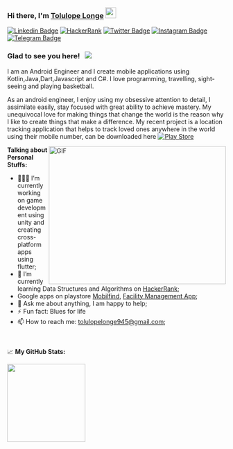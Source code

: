 ### Hi there, I'm <a href="https://www.linkedin.com/in/tolulopelonge/" target="_blank">Tolulope Longe</a> <img src="https://media.giphy.com/media/hvRJCLFzcasrR4ia7z/giphy.gif" width="25px">

[![Linkedin Badge](https://img.shields.io/badge/-LinkedIn-0e76a8?style=flat-square&logo=Linkedin&logoColor=white)](https://www.linkedin.com/in/tolulopelonge/)
[![HackerRank](https://img.shields.io/badge/-Hackerrank-2EC866?style=flat-square&logo=HackerRank&logoColor=white)](https://www.hackerrank.com/tolulopelonge945)
[![Twitter Badge](https://img.shields.io/badge/-Twitter-00acee?style=flat-square&logo=Twitter&logoColor=white)](https://twitter.com/tolulonge)
[![Instagram Badge](https://img.shields.io/badge/-Instagram-e4405f?style=flat-square&logo=Instagram&logoColor=white)](https://instagram.com/topmost945/)
[![Telegram Badge](https://img.shields.io/badge/-Telegram-0088cc?style=flat-square&logo=Telegram&logoColor=white)](https://t.me/topmost945)

### Glad to see you here! &nbsp; ![](https://visitor-badge.glitch.me/badge?page_id=tolulonge.tolulonge)

I am an Android Engineer and I create mobile applications using Kotlin,Java,Dart,Javascript and C#. I love programming, travelling, sight-seeing and playing basketball.

As an android engineer, I enjoy using my obsessive attention to detail, I assimilate easily, stay focused with great ability to achieve mastery. My unequivocal love for making things that change the world is the reason why I like to create things that make a difference. My recent project is a location tracking application that helps to track loved ones anywhere in the world using their mobile number, can be downloaded here [![Play Store](https://img.shields.io/badge/Google_Play-414141?style=flat-square&logo=google-play&logoColor=white)](https://play.google.com/store/apps/details?id=com.decagon.mobifind)

<img align="right" alt="GIF" src="https://github.com/Gapur/Gapur/blob/master/coding.gif?raw=true" width="408" height="318" />

**Talking about Personal Stuffs:**

- 👨🏻‍💻 I’m currently working on game development using unity and creating cross-platform apps using flutter;
- 🚀 I’m currently learning Data Structures and Algorithms on [HackerRank](https://www.hackerrank.com/tolulopelonge945);
- Google apps on playstore [Mobilfind](https://play.google.com/store/apps/details?id=com.decagon.mobifind), [Facility Management App](https://play.google.com/store/apps/details?id=com.decagon.facilitymanagementapp_group_two);
- 💬 Ask me about anything, I am happy to help;
- ⚡ Fun fact: Blues for life
- 📫 How to reach me: tolulopelonge945@gmail.com;
</br>


📈 **My GitHub Stats:**

<p>
  <img height="180em" src="https://github-readme-stats.vercel.app/api/top-langs/?username=tolulonge&exclude_repo=KNN-Image-Classification&show_icons=true&hide_border=true&layout=compact&langs_count=8"/>
</p>


